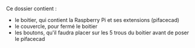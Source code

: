 Ce dossier contient :
- le boitier, qui contient la Raspberry Pi et ses extensions (pifacecad)
- le couvercle, pour fermé le boitier 
- les boutons, qu'il faudra placer sur les 5 trous du boitier avant de poser le pifacecad